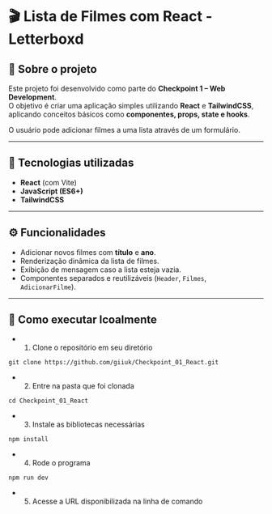# 🎬 Lista de Filmes com React - Letterboxd

## 📌 Sobre o projeto
Este projeto foi desenvolvido como parte do **Checkpoint 1 – Web Development**.  
O objetivo é criar uma aplicação simples utilizando **React** e **TailwindCSS**, aplicando conceitos básicos como **componentes, props, state e hooks**.  

O usuário pode adicionar filmes a uma lista através de um formulário.  

---

## 🚀 Tecnologias utilizadas
- **React** (com Vite)  
- **JavaScript (ES6+)**  
- **TailwindCSS**  

---

## ⚙️ Funcionalidades
- Adicionar novos filmes com **título** e **ano**.  
- Renderização dinâmica da lista de filmes.  
- Exibição de mensagem caso a lista esteja vazia.  
- Componentes separados e reutilizáveis (`Header`, `Filmes`, `AdicionarFilme`).  

---

## 📂 Como executar lcoalmente

- 1. Clone o repositório em seu diretório 
```
git clone https://github.com/giiuk/Checkpoint_01_React.git
```
- 2. Entre na pasta que foi clonada
 ```
cd Checkpoint_01_React
```
- 3. Instale as bibliotecas necessárias
```
npm install
```

- 4. Rode o programa
```
npm run dev
```

- 5. Acesse a URL disponibilizada na linha de comando
